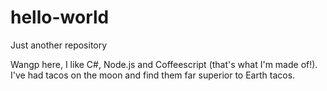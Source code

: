 
# hello-world
Just another repository

Wangp here, I like C#, Node.js and Coffeescript (that's what I'm made of!).
I've had tacos on the moon and find them far superior to Earth tacos.
